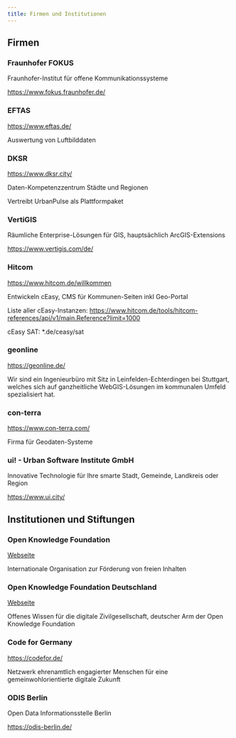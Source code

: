 ```yaml
---
title: Firmen und Institutionen
---
```


## Firmen

### Fraunhofer FOKUS

Fraunhofer-Institut für offene Kommunikationssysteme

https://www.fokus.fraunhofer.de/

### EFTAS

https://www.eftas.de/

Auswertung von Luftbilddaten

### DKSR

https://www.dksr.city/

Daten-Kompetenzzentrum Städte und Regionen

Vertreibt UrbanPulse als Plattformpaket

### VertiGIS

Räumliche Enterprise-Lösungen für GIS, hauptsächlich ArcGIS-Extensions

https://www.vertigis.com/de/

### Hitcom

https://www.hitcom.de/willkommen

Entwickeln cEasy, CMS für Kommunen-Seiten inkl Geo-Portal

Liste aller cEasy-Instanzen: https://www.hitcom.de/tools/hitcom-references/api/v1/main.Reference?limit=1000

cEasy SAT: *.de/ceasy/sat

### geonline

https://geonline.de/

Wir sind ein Ingenieurbüro mit Sitz in Leinfelden-Echterdingen bei Stuttgart, welches sich auf ganzheitliche WebGIS-Lösungen im kommunalen Umfeld spezialisiert hat.

### con-terra

https://www.con-terra.com/

Firma für Geodaten-Systeme

### ui! - Urban Software Institute GmbH

Innovative Technologie für Ihre smarte
Stadt, Gemeinde, Landkreis oder Region

https://www.ui.city/

## Institutionen und Stiftungen

### Open Knowledge Foundation

[Webseite](https://okfn.org/en/)

Internationale Organisation zur Förderung von freien Inhalten

### Open Knowledge Foundation Deutschland

[Webseite](https://okfn.de/)

Offenes Wissen für die digitale Zivilgesellschaft, deutscher Arm der Open Knowledge Foundation

### Code for Germany

https://codefor.de/

Netzwerk ehrenamtlich engagierter Menschen für eine gemeinwohlorientierte digitale Zukunft

### ODIS Berlin

Open Data Informationsstelle Berlin

https://odis-berlin.de/